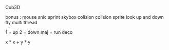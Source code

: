 Cub3D

bonus :
mouse
snic
sprint
skybox
colision
colision sprite
look up and down
fly
multi thread





1 = up
2 = down
maj = run
deco



x * x + y * y
